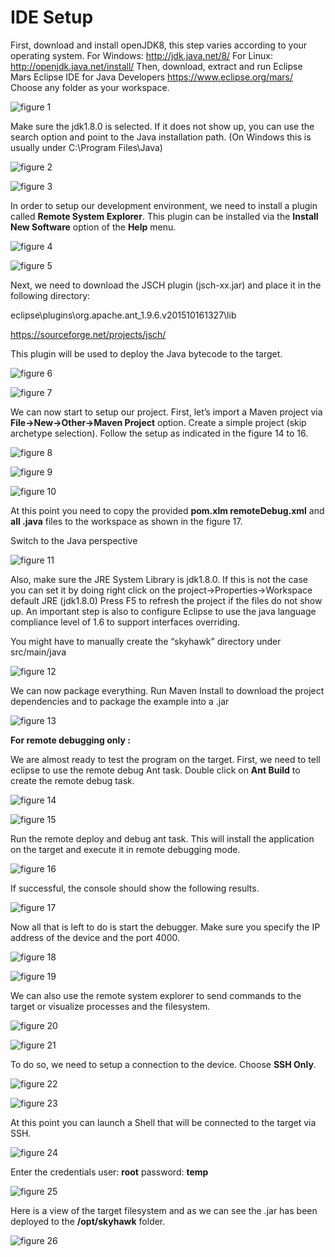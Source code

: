 IDE Setup
============

First, download and install openJDK8, this step varies according to your operating system. 
For Windows: http://jdk.java.net/8/
For Linux: http://openjdk.java.net/install/
Then, download, extract and run Eclipse Mars Eclipse IDE for Java Developers https://www.eclipse.org/mars/ 
Choose any folder as your workspace.

 ![figure 1](resources/1528728397300.png)



Make sure the jdk1.8.0 is selected. If it does not show up, you can use the search option and point to the Java installation path. (On Windows this is usually under C:\Program Files\Java)

 ![figure 2](resources/1528728447646.png)



 ![figure 3](resources/1528728474347.png) 



In order to setup our development environment, we need to install a plugin called **Remote System Explorer**. This plugin can be installed via the **Install New Software** option of the **Help** menu.

 ![figure 4](resources/clip_image001.png)



  ![figure 5](resources/clip_image003.png)



Next, we need to download the JSCH plugin (jsch-xx.jar) and place it in the following directory:

eclipse\plugins\org.apache.ant_1.9.6.v201510161327\lib

<https://sourceforge.net/projects/jsch/>

This plugin will be used to deploy the Java bytecode to the target.

 ![figure 6](resources/clip_image005.png)



 ![figure 7](resources/clip_image007.png)



We can now start to setup our project. First, let’s import a Maven project via **File->New->Other->Maven Project** option. Create a simple project (skip archetype selection). Follow the setup as indicated in the figure 14 to 16.

 ![figure 8](resources/clip_image008.png)

 

 ![figure 9](resources/clip_image010.png)



 ![figure 10](resources/clip_image012.png)



At this point you need to copy the provided **pom.xlm remoteDebug.xml** and **all .java** files to the workspace as shown in the figure 17. 

Switch to the Java perspective

 ![figure 11](resources/clip_image013.png)



Also, make sure the JRE System Library is jdk1.8.0. If this is not the case you can set it by doing right click on the project->Properties->Workspace default JRE (jdk1.8.0) Press F5 to refresh the project if the files do not show up. 
An important step is also to configure Eclipse to use the java language compliance level of 1.6 to support interfaces overriding.

You might have to manually create the “skyhawk” directory under src/main/java

 ![figure 12](resources/clip_image014.png)



We can now package everything. Run Maven Install to download the project dependencies and to package the example into a .jar

  ![figure 13](resources/clip_image016.png)



**For remote debugging only :**

We are almost ready to test the program on the target. First, we need to tell eclipse to use the remote debug Ant task. Double click on **Ant Build** to create the remote debug task.

 ![figure 14](resources/clip_image017.png)



  ![figure 15](resources/clip_image019.png)



Run the remote deploy and debug ant task.
 This will install the application on the target and execute it in remote debugging mode.

 ![figure 16](resources/clip_image020.png)



If successful, the console should show the following results.

 ![figure 17](resources/clip_image022.png)

 

Now all that is left to do is start the debugger. Make sure you specify the IP address of the device and the port 4000.

 ![figure 18](resources/clip_image023.png)



 ![figure 19](resources/clip_image025.png)



We can also use the remote system explorer to send commands to the target or visualize processes and the filesystem.

 ![figure 20](resources/clip_image026.png)

 

 ![figure 21](resources/clip_image027.png)



To do so, we need to setup a connection to the device. Choose **SSH Only**.

 ![figure 22](resources/clip_image029.png)



 ![figure 23](resources/clip_image031.png)



At this point you can launch a Shell that will be connected to the target via SSH.

 ![figure 24](resources/clip_image032.png)



Enter the credentials
 user: **root** 
 password: **temp**

 ![figure 25](resources/clip_image033.png)



Here is a view of the target filesystem and as we can see the .jar has been deployed to the **/opt/skyhawk** folder.

 ![figure 26](resources/clip_image034.png)
